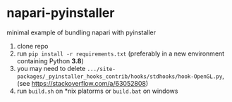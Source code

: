 # napari-pyinstaller
minimal example of bundling napari with pyinstaller

1. clone repo
2. run `pip install -r requirements.txt` (preferably in a new environment containing Python **3.8**)
3. you may need to delete `.../site-packages/_pyinstaller_hooks_contrib/hooks/stdhooks/hook-OpenGL.py`, (see https://stackoverflow.com/a/63052808)
4. run `build.sh` on *nix platorms or `build.bat` on windows
